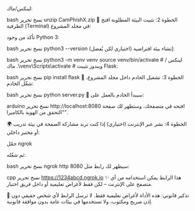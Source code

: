 لينكس/ماك:

bash
نسخ
تحرير
unzip CamPhishX.zip
🐍 الخطوة 2: تثبيت البيئة المطلوبة
افتح الطرفية (Terminal) في مجلد المشروع:

تأكد من وجود Python 3:

bash
نسخ
تحرير
python3 --version
إنشاء بيئة افتراضية (اختياري لكن يُفضل):

bash
نسخ
تحرير
python3 -m venv venv
source venv/bin/activate      # لينكس / ماك
.\\venv\\Scripts\\activate    # ويندوز
تثبيت Flask:

bash
نسخ
تحرير
pip install flask
🚀 الخطوة 3: تشغيل الخادم
داخل مجلد المشروع، شغّل الخادم:

bash
نسخ
تحرير
python server.py
📍 سيبدأ الخادم بالعمل على:

arduino
نسخ
تحرير
http://localhost:8080
افتحه في متصفحك، وستظهر لك صفحة "التحقق من الهوية بالكاميرا".

🌍 الخطوة 4: نشر عبر الإنترنت (اختياري)
إذا كنت تريد مشاركة الصفحة في بيئة تدريب أو مختبر داخلي:

حمّل ngrok

ثم شغّله:

bash
نسخ
تحرير
ngrok http 8080
سيظهر لك رابط مثل:

cpp
نسخ
تحرير
https://1234abcd.ngrok.io
✨ هذا الرابط يمكن استخدامه من أي متصفح على الإنترنت – لكن فقط لأغراض تعليمية أو داخل فريق اختبار.

🛑 تذكير قانوني:
هذه الأداة لأغراض تعليمية فقط. لا ترسل الرابط لأي شخص حقيقي دون إذن صريح ومكتوب، ولا تستخدمها في بيئات عامة بدون موافقة قانونية.

